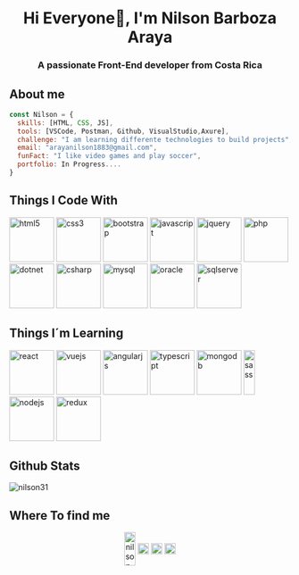 
<h1 align="center">Hi Everyone👋, I'm Nilson Barboza Araya</h1>
<h3 align="center">A passionate Front-End developer from Costa Rica</h3>

## About me
```javascript
const Nilson = {
  skills: [HTML, CSS, JS],
  tools: [VSCode, Postman, Github, VisualStudio,Axure], 
  challenge: "I am learning differente technologies to build projects",
  email: "arayanilson1883@gmail.com",
  funFact: "I like video games and play soccer",
  portfolio: In Progress....
}
```
## Things I Code With
<p align="left">
<img src="https://devicons.github.io/devicon/devicon.git/icons/html5/html5-original-wordmark.svg" alt="html5" width="80" height="80"/> 
<img src="https://devicons.github.io/devicon/devicon.git/icons/css3/css3-original-wordmark.svg" alt="css3" width="80" height="80"/>
<img src="https://devicons.github.io/devicon/devicon.git/icons/bootstrap/bootstrap-plain.svg" alt="bootstrap" width="80" height="80"/> 
<img src="https://devicons.github.io/devicon/devicon.git/icons/javascript/javascript-original.svg" alt="javascript" width="80" height="80"/>     
<img src="https://devicons.github.io/devicon/devicon.git/icons/jquery/jquery-plain-wordmark.svg" alt="jquery" width="80" height="80"/>
<img src="https://devicons.github.io/devicon/devicon.git/icons/php/php-original.svg" alt="php" width="80" height="80"/> 
<img src="https://devicons.github.io/devicon/devicon.git/icons/dot-net/dot-net-original-wordmark.svg" alt="dotnet" width="80" height="80"/> 
<img src="https://devicons.github.io/devicon/devicon.git/icons/csharp/csharp-original.svg" alt="csharp" width="80" height="80"/> 
<img src="https://devicons.github.io/devicon/devicon.git/icons/mysql/mysql-original-wordmark.svg" alt="mysql" width="80" height="80"/>
<img src="https://devicons.github.io/devicon/devicon.git/icons/oracle/oracle-original.svg" alt="oracle" width="80" height="80"/> 
<img src="https://img.icons8.com/color/48/000000/microsoft-sql-server.png" alt="sqlserver" width="80" height="80"/>
</p>

## Things I´m Learning
<p align="left">
<img src="https://devicons.github.io/devicon/devicon.git/icons/react/react-original-wordmark.svg" alt="react" width="80" height="80"/> 
<img src="https://devicons.github.io/devicon/devicon.git/icons/vuejs/vuejs-original-wordmark.svg" alt="vuejs" width="80" height="80"/> 
<img src="https://devicons.github.io/devicon/devicon.git/icons/angularjs/angularjs-original.svg" alt="angularjs" width="80" height="80"/> 
<img src="https://devicons.github.io/devicon/devicon.git/icons/typescript/typescript-original.svg" alt="typescript" width="80" height="80"/> 
<img src="https://devicons.github.io/devicon/devicon.git/icons/mongodb/mongodb-original-wordmark.svg" alt="mongodb" width="80" height="80"/> 
<img src="https://devicons.github.io/devicon/devicon.git/icons/sass/sass-original.svg" alt="sass" width="20" height="80"/> 
<img src="https://devicons.github.io/devicon/devicon.git/icons/nodejs/nodejs-original-wordmark.svg" alt="nodejs" width="80" height="80"/> 
<img src="https://devicons.github.io/devicon/devicon.git/icons/redux/redux-original.svg" alt="redux" width="80" height="80"/>
</p>

## Github Stats
<p align="left"> 
<img src="https://github-readme-stats.vercel.app/api?username=nilson31&show_icons=true" alt="nilson31" /> 
</p>

## Where To find me
<p align="center">
<a href="https://linkedin.com/in/nilson-barboza-araya-4a98a5a5" target="blank"><img align="center" src="https://cdn.jsdelivr.net/npm/simple-icons@3.0.1/icons/linkedin.svg" alt="nilson-barboza-araya-4a98a5a5" height="60" width="20" /></a>
<a href="https://stackoverflow.com/users/nilson-barboza" target="blank"><img align="center" src="https://cdn.jsdelivr.net/npm/simple-icons@3.0.1/icons/stackoverflow.svg" alt="nilson-barboza" height="20" width="20" /></a>
<a href="https://fb.com/nino.barbozaaraya" target="blank"><img align="center" src="https://cdn.jsdelivr.net/npm/simple-icons@3.0.1/icons/facebook.svg" alt="nino.barbozaaraya" height="20" width="20" /></a>
<a href="https://instagram.com/nil_barboza" target="blank"><img align="center" src="https://cdn.jsdelivr.net/npm/simple-icons@3.0.1/icons/instagram.svg" alt="nil_barboza" height="20" width="20" /></a>
</p>
